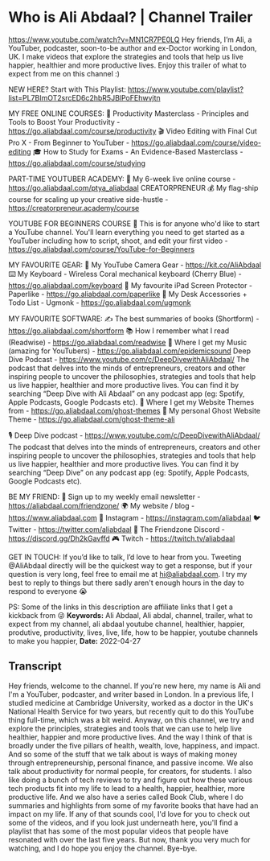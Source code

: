 # Who is Ali Abdaal? | Channel Trailer
https://www.youtube.com/watch?v=MN1CR7PE0LQ
Hey friends, I’m Ali, a YouTuber, podcaster, soon-to-be author and ex-Doctor working in London, UK. I make videos that explore the strategies and tools that help us live happier, healthier and more productive lives. Enjoy this trailer of what to expect from me on this channel :)

NEW HERE? Start with This Playlist: https://www.youtube.com/playlist?list=PL7BImOT2srcED6c2hbR5JBlPoFEhwvjtn

MY FREE ONLINE COURSES:
🚀  Productivity Masterclass - Principles and Tools to Boost Your Productivity - https://go.aliabdaal.com/course/productivity
🎬  Video Editing with Final Cut Pro X - From Beginner to YouTuber - https://go.aliabdaal.com/course/video-editing
🎓  How to Study for Exams - An Evidence-Based Masterclass - https://go.aliabdaal.com/course/studying

PART-TIME YOUTUBER ACADEMY:
🍿 My 6-week live online course - https://go.aliabdaal.com/ptya_aliabdaal
CREATORPRENEUR
💰 My flag-ship course for scaling up your creative side-hustle - https://creatorpreneur.academy/course


YOUTUBE FOR BEGINNERS COURSE
📸 This is for anyone who'd like to start a YouTube channel. You'll learn everything you need to get started as a YouTuber including how to script, shoot, and edit your first video - https://go.aliabdaal.com/course/YouTube-for-Beginners



MY FAVOURITE GEAR:
🎥  My YouTube Camera Gear - https://kit.co/AliAbdaal
⌨️  My Keyboard - Wireless Coral mechanical keyboard (Cherry Blue) - https://go.aliabdaal.com/keyboard 
📝  My favourite iPad Screen Protector - Paperlike - https://go.aliabdaal.com/paperlike 
🎒 My Desk Accessories + Todo List - Ugmonk - https://go.aliabdaal.com/ugmonk

MY FAVOURITE SOFTWARE:
✍️ The best summaries of books (Shortform) - https://go.aliabdaal.com/shortform
📚  How I remember what I read (Readwise) - https://go.aliabdaal.com/readwise 
🎵  Where I get my Music (amazing for YouTubers) - https://go.aliabdaal.com/epidemicsound
Deep Dive Podcast - https://www.youtube.com/c/DeepDivewithAliAbdaal/
The podcast that delves into the minds of entrepreneurs, creators and other inspiring people to uncover the philosophies, strategies and tools that help us live happier, healthier and more productive lives. You can find it by searching “Deep Dive with Ali Abdaal” on any podcast app (eg: Spotify, Apple Podcasts, Google Podcasts etc).
👻 Where I get my Website Themes from - https://go.aliabdaal.com/ghost-themes
👻 My personal Ghost Website Theme - https://go.aliabdaal.com/ghost-theme-ali

🎙 Deep Dive podcast - https://www.youtube.com/c/DeepDivewithAliAbdaal/
The podcast that delves into the minds of entrepreneurs, creators and other inspiring people to uncover the philosophies, strategies and tools that help us live happier, healthier and more productive lives. You can find it by searching “Deep Dive” on any podcast app (eg: Spotify, Apple Podcasts, Google Podcasts etc). 

BE MY FRIEND:
💌  Sign up to my weekly email newsletter - https://aliabdaal.com/friendzone/
🌍  My website / blog - https://www.aliabdaal.com 
📸  Instagram - https://instagram.com/aliabdaal
🐦  Twitter - https://twitter.com/aliabdaal
💙  The Friendzone Discord - https://discord.gg/Dh2kGavffd
🎮  Twitch - https://twitch.tv/aliabdaal


GET IN TOUCH:
If you’d like to talk, I’d love to hear from you. Tweeting @AliAbdaal directly will be the quickest way to get a response, but if your question is very long, feel free to email me at hi@aliabdaal.com. I try my best to reply to things but there sadly aren't enough hours in the day to respond to everyone 😭

PS: Some of the links in this description are affiliate links that I get a kickback from 😜
**Keywords:** Ali Abdaal, Ali abdal, channel, trailer, what to expect from my channel, ali abdaal youtube channel, healthier, happier, produtive, productivity, lives, live, life, how to be happier, youtube channels to make you happier, 
**Date:** 2022-04-27

## Transcript
 Hey friends, welcome to the channel. If you're new here, my name is Ali and I'm a YouTuber, podcaster, and writer based in London. In a previous life, I studied medicine at Cambridge University, worked as a doctor in the UK's National Health Service for two years, but recently quit to do this YouTube thing full-time, which was a bit weird. Anyway, on this channel, we try and explore the principles, strategies and tools that we can use to help live healthier, happier and more productive lives. And the way I think of that is broadly under the five pillars of health, wealth, love, happiness, and impact. And so some of the stuff that we talk about is ways of making money through entrepreneurship, personal finance, and passive income. We also talk about productivity for normal people, for creators, for students. I also like doing a bunch of tech reviews to try and figure out how these various tech products fit into my life to lead to a health, happier, healthier, more productive life. And we also have a series called Book Club, where I do summaries and highlights from some of my favorite books that have had an impact on my life. If any of that sounds cool, I'd love for you to check out some of the videos, and if you look just underneath here, you'll find a playlist that has some of the most popular videos that people have resonated with over the last five years. But now, thank you very much for watching, and I do hope you enjoy the channel. Bye-bye.
